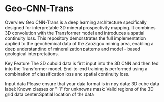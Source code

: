 # Geo-CNN-Trans

Overview
Geo CNN-Trans is a deep learning architecture specifically designed for interpretable 3D mineral prospectivity mapping. It combines 3D convolution with the Transformer model and introduces a spatial continuity loss. This repository demonstrates the full implementation applied to the geochemical data of the Zaozigou mining area, enabling a deep understanding of mineralization patterns and model - based geological interpretations.

Key Feature
The 3D cuboid data is first input into the 3D CNN and then fed into the Transformer model. End-to-end training is performed using a combination of classification loss and spatial continuity loss.

Input data
Please ensure that your data format is in npy
data: 3D cube data
label: Known classes or "-1" for unknowns
mask: Valid regions of the 3D grid data
center:Spatial location of the data
